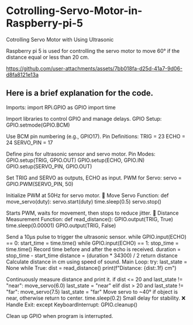 # Cotrolling-Servo-Motor-in-Raspberry-pi-5
Cotrolling Servo Motor with Using Ultrasonic

Raspberry pi 5 is used for controlling the servo motor to move 60° if the distance equal or less than 20 cm.





https://github.com/user-attachments/assets/7bb018fa-d25d-41a7-9d06-d8fa8121e13a


## Here is a brief explanation for the code.

Imports:
import RPi.GPIO as GPIO import time

Import libraries to control GPIO and manage delays.
GPIO Setup:
GPIO.setmode(GPIO.BCM)

Use BCM pin numbering (e.g., GPIO17).
Pin Definitions:
TRIG = 23 ECHO = 24 SERVO_PIN = 17

Define pins for ultrasonic sensor and servo motor.
Pin Modes:
GPIO.setup(TRIG, GPIO.OUT) GPIO.setup(ECHO, GPIO.IN) GPIO.setup(SERVO_PIN, GPIO.OUT)

Set TRIG and SERVO as outputs, ECHO as input.
PWM for Servo:
servo = GPIO.PWM(SERVO_PIN, 50)

Initialize PWM at 50Hz for servo motor.
🔁 Move Servo Function:
def move_servo(duty): servo.start(duty) time.sleep(0.5) servo.stop()

Starts PWM, waits for movement, then stops to reduce jitter.
📏 Distance Measurement Function:
def read_distance(): GPIO.output(TRIG, True) time.sleep(0.00001) GPIO.output(TRIG, False)

Send a 10µs pulse to trigger the ultrasonic sensor. while GPIO.input(ECHO) == 0: start_time = time.time() while GPIO.input(ECHO) == 1: stop_time = time.time()
Record time before and after the echo is received. duration = stop_time - start_time distance = (duration * 34300) / 2 return distance
Calculate distance in cm using speed of sound.
Main Loop:
try: last_state = None while True: dist = read_distance() print(f"Distance: {dist:.1f} cm")

Continuously measure distance and print it. if dist <= 20 and last_state != "near": move_servo(6.0) last_state = "near" elif dist > 20 and last_state != "far": move_servo(7.5) last_state = "far"
Move servo to ~40° if object is near, otherwise return to center. time.sleep(0.2)
Small delay for stability.
❌ Handle Exit:
except KeyboardInterrupt: GPIO.cleanup()

Clean up GPIO when program is interrupted.
